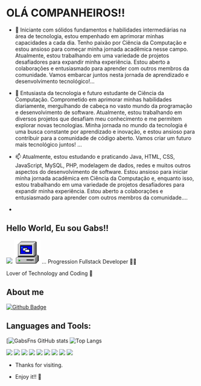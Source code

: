 <h1>OLÁ COMPANHEIROS!!</h1>

- 👀 Iniciante com sólidos fundamentos e habilidades intermediárias na área de tecnologia, estou empenhado em aprimorar minhas capacidades a cada dia. Tenho paixão por Ciência da Computação e estou ansioso para começar minha jornada acadêmica nesse campo. Atualmente, estou trabalhando em uma variedade de projetos desafiadores para expandir minha experiência. Estou aberto a colaborações e entusiasmado para aprender com outros membros da comunidade. Vamos embarcar juntos nesta jornada de aprendizado e desenvolvimento tecnológico!...

- 💞️ Entusiasta da tecnologia e futuro estudante de Ciência da Computação. Comprometido em aprimorar minhas habilidades diariamente, mergulhando de cabeça no vasto mundo da programação e desenvolvimento de software. Atualmente, estou trabalhando em diversos projetos que desafiam meu conhecimento e me permitem explorar novas tecnologias. Minha jornada no mundo da tecnologia é uma busca constante por aprendizado e inovação, e estou ansioso para contribuir para a comunidade de código aberto. Vamos criar um futuro mais tecnológico juntos! ...
  
- 📫 Atualmente, estou estudando e praticando Java, HTML, CSS, JavaScript, MySQL, PHP, modelagem de dados, redes e muitos outros aspectos do desenvolvimento de software. Estou ansioso para iniciar minha jornada acadêmica em Ciência da Computação e, enquanto isso, estou trabalhando em uma variedade de projetos desafiadores para expandir minha experiência. Estou aberto a colaborações e entusiasmado para aprender com outros membros da comunidade....
- 
 ## Hello World, Eu sou Gabs!! 
 <img src=https://github.com/GabsFns width="60">
 <img src=https://github.com/TheDudeThatCode/TheDudeThatCode/blob/master/Assets/PC.gif width="70">
… Progression Fullstack Developer 👩‍💻
 
Lover of Technology and Coding 💓
 
## About me 
[![Github Badge](https://img.shields.io/badge/-Github-000?style=flat-square&logo=Github&logoColor=white&link=https://github.com/GabsFns)](https://github.com/GabsFns)


## Languages and Tools:
[![GabsFns GitHub stats](https://github-readme-stats.vercel.app/api?username=GabsFns&theme=dark&show_icons=true)
![Top Langs](https://github-readme-stats.vercel.app/api/top-langs/?username=GabsFns&layout=compact)


<code><img height="20" src="https://img.shields.io/badge/Java-ED8B00?style=for-the-badge&logo=java&logoColor=white"></code>
<code><img height="20" src="https://img.shields.io/badge/Spring-6DB33F?style=for-the-badge&logo=spring&logoColor=white"></code>
<code><img height="20" src="https://img.shields.io/badge/MySQL-00000F?style=for-the-badge&logo=mysql&logoColor=white"></code>
<code><img height="20" src="https://img.shields.io/badge/Postman-FF6C37?style=for-the-badge&logo=Postman&logoColor=white"></code>
<code><img height="20" src="https://img.shields.io/badge/Git-F05032?style=for-the-badge&logo=git&logoColor=white"></code>
<code><img height="20" src="https://img.shields.io/badge/JavaScript-323330?style=for-the-badge&logo=javascript&logoColor=F7DF1E"></code>
<code><img height="20" src="https://img.shields.io/badge/HTML-239120?style=for-the-badge&logo=html5&logoColor=white"></code>
<code><img height="20" src="https://img.shields.io/badge/CSS-239120?&style=for-the-badge&logo=css3&logoColor=white"></code>
<code><img height="20" src="https://img.shields.io/badge/TypeScript-007ACC?style=for-the-badge&logo=typescript&logoColor=white"></code>

- Thanks for visiting. 
 
- Enjoy it!! 🤖
